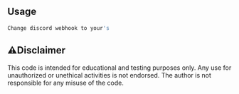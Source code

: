 ## Usage

```javascript
Change discord webhook to your's
```
## ⚠️Disclaimer

This code is intended for educational and testing purposes only. Any use for unauthorized or unethical activities is not endorsed. The author is not responsible for any misuse of the code.
